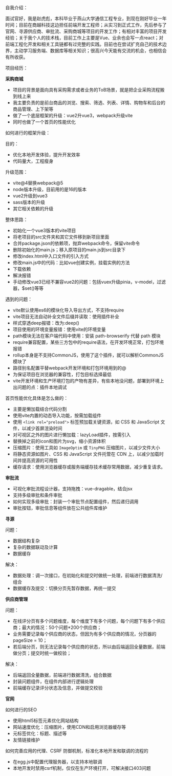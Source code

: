 自我介绍：

面试官好，我是赵虎彪，本科毕业于燕山大学通信工程专业，到现在刚好毕业一年时间；目前在商越科技这边担任前端开发工程师；从实习到正式工作，先后参与了官网、寻源供应商、审批流、采购商城等项目的开发工作；有相对丰富的项目开发经验；关于我个人的技术栈，目前工作上主要是Vue、业余也会写一点react；对前端工程化开发和相关工具链都有过完整的实践。目前也在尝试扩充自己的技术边界，主动学习服务端、数据库等相关知识；很高兴今天能有交流的机会，也相信会有所收获。

项目经历：

**采购商城**

* 项目的背景是面向具有采购需求或者业务的ToB场景，就是把企业采购流程搬到线上来
* 我主要负责的是前台商品的浏览、搜索、筛选、列表、详情、购物车和后台的商品管理、上下架等
* 做了一个底层框架的升级：vue2升vue3，webpack升级vite
* 同时也做了一个首页的性能优化

如何进行的框架升级：

目的：

* 优化本地开发体验，提升开发效率
* 代码量大，工程瘦身

升级范围：

* vite@4替换webpack@5
* node版本升级，目前用的是16的版本
* vue2升级到vue3
* sass版本的升级
* 其它相关依赖的升级

整体思路：

* 初始化一个vue3版本的vite项目
* 将老项目的src文件夹和其它文件移到新项目里面
* 合并package.json的依赖项，抛弃webpack命令，保留vite命令
* 删除初始化的main.js；移入原项目的main.js到src目录下
* 修改index.html中入口文件的引入方式
* 修改main.js中的代码：比如vue创建实例，挂载实例的方法
* 下载依赖
* 解决报错
* 手动修改vue3已经不兼容vue2的问题：包括vuex升级pinia，v-model，过滤器，$set()等等

遇到的问题：

* vite默认使用es6的模块化导入导出方式，不支持require
* vite项目无法自动补全文件后缀并读取：使用插件补全
* 样式穿透deep报错：改为:deep()
* 项目使用的环境变量报错：使用vite的环境变量
* path模块无法在客户端代码中使用：安装 path-browserify 代替 path 模块
* require兼容配置，某些三方包中的require语法，在开发环境正常，打包环境报错
* rollup本身是不支持CommonJS，使用了这个插件，就可以解析CommonJS模块了
* 路径别名配置平替webpack开发环境和打包环境用到的@
* 为保证项目在浏览器的兼容性，打包目标选择最低
* vite开发环境和生产环境打包的产物有差异，有些本地没问题，部署到环境上出问题的点：插件本地调试

首页性能优化具体是怎么做的：

* 主要是懒加载结合代码分割
* 使用vite内置的动态导入功能，按需加载组件
* 使用 `<link rel="preload">` 标签预加载关键资源，如 CSS 和 JavaScript 文件，以减少首屏渲染时间
* 对可视区之外的图片进行懒加载：lazyLoad插件，按需引入
* 替换掉之前的icon和图片为svg，缩小资源体积
* 压缩图片：使用工具如 `ImageOptim` 或 `TinyPNG` 压缩图片，以减少文件大小
* 将静态资源如图片、CSS 和 JavaScript 文件托管在 CDN 上，以减少加载时间并提高资源的可用性
* 缓存请求：使用浏览器缓存或服务端缓存技术缓存常用数据，减少重复请求。

**审批流**

* 可视化审批流程设计器，支持拖拽：vue-dragable，结合jsx
* 支持多级审批和条件审批
* 如何实现多级审批：封装一个审批节点配置组件，然后递归调用
* 审批按钮，审批信息等组件放在公共组件库维护

**寻源**

问题：

* 数据结构复杂
* 复杂的数据联动及计算
* 数据缓存

解决：

* 数据处理：调一次接口，在初始化和提交时做统一处理，前端进行数据清洗/组合
* 数据缓存及提交：切换分页先暂存数据，再统一提交

**供应商管理**

问题：

* 在线评分页有多个问题维度，每个维度下有多个问题，每个问题下有多个供应商；最大的情况：50个问题*200个供应商；
* 业务需要记录每个供应商的状态，但因为有多个供应商的情况，分页器的pageSize = 10；
* 若后端分页，则无法记录每个供应商的状态，所以由后端返回全量数据，前端做分页；提交时统一做校验；

解决：

* 后端返回全量数据，前端进行数据清洗，组合数据
* 封装问题组件，在组件内部进行逻辑处理
* 前端缓存记录评分状态及信息，并做提交校验

**官网**

如何进行的SEO

* 使用html5标签元素优化网站结构
* 网站速度优化：压缩图片，使用CDN和启用浏览器缓存等
* 元标签优化：标题、描述等
* 友情链接维护

如何完善应用的代理、CSRF 防御机制，标准化本地开发和联调的流程的

* 在egg.js中配置代理服务器，以支持本地联调
* 本地开发时禁用csrf机制，仅仅在生产环境打开，可解决接口403问题
